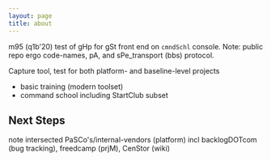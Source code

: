 ```yaml
---
layout: page
title: about
---
```


m95 (q1b'20) test of gHp for gSt front end on `cmndSchl` console.
Note:  public repo ergo code-names, pA, and sPe_transport (bbs) protocol.

Capture tool, test for both platform- and baseline-level projects
- basic training (modern toolset)
- command school including StartClub subset

## Next Steps

note intersected PaSCo's/internal-vendors (platform) incl backlogDOTcom (bug tracking), freedcamp (prjM), CenStor (wiki)

